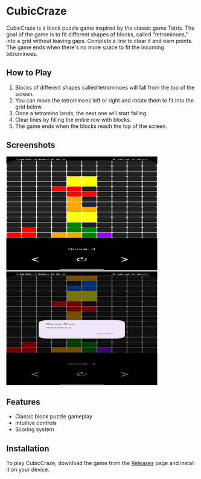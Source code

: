 # CubicCraze

CubicCraze is a block puzzle game inspired by the classic game Tetris. The goal of the game is to fit different shapes of blocks, called "tetrominoes," into a grid without leaving gaps. Complete a line to clear it and earn points. The game ends when there's no more space to fit the incoming tetrominoes.

## How to Play

1. Blocks of different shapes called tetrominoes will fall from the top of the screen.
2. You can move the tetrominoes left or right and rotate them to fit into the grid below.
3. Once a tetromino lands, the next one will start falling.
4. Clear lines by filling the entire row with blocks.
5. The game ends when the blocks reach the top of the screen.

## Screenshots

<img src="assets/1.jpg" alt="Screenshot 1" width="400" height="300">
<img src="assets/2.jpg" alt="Screenshot 2" width="400" height="300">

## Features

- Classic block puzzle gameplay
- Intuitive controls
- Scoring system

## Installation

To play CubicCraze, download the game from the [Releases](https://github.com/aryamanshrivastava/CubicCraze) page and install it on your device.

